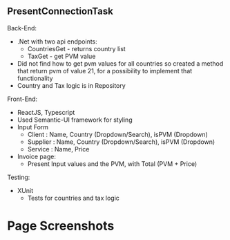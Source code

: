 ## PresentConnectionTask

Back-End:
  * .Net with two api endpoints:
    * CountriesGet - returns country list
    * TaxGet - get PVM value
  * Did not find how to get pvm values for all countries so created a method that return pvm of value 21, for a possibility to implement that functionality
  * Country and Tax logic is in Repository
  
Front-End:
  * ReactJS, Typescript
  * Used Semantic-UI framework for styling
  * Input Form
    * Client : Name, Country (Dropdown/Search), isPVM (Dropdown)
    * Supplier : Name, Country (Dropdown/Search), isPVM (Dropdown)
    * Service : Name, Price
 * Invoice page:
    * Present Input values and the PVM, with Total (PVM + Price)
    
Testing: 
  * XUnit
    * Tests for countries and tax logic

# Page Screenshots
